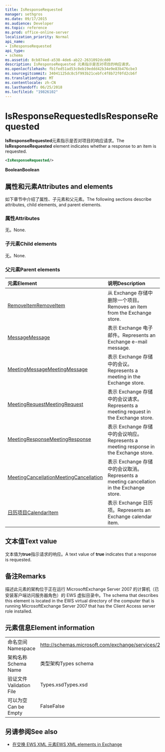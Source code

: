 ```yaml
---
title: IsResponseRequested
manager: sethgros
ms.date: 09/17/2015
ms.audience: Developer
ms.topic: reference
ms.prod: office-online-server
localization_priority: Normal
api_name:
- IsResponseRequested
api_type:
- schema
ms.assetid: 8cb874ed-a538-4de6-ab22-2631092dcdd0
description: IsResponseRequested 元素指示是否对项目的响应请求。
ms.openlocfilehash: fb1fed51ad53c0eb19eddd42b34e9e83b476cbe3
ms.sourcegitcommit: 34041125dc8c5f993b21cebfc4f8b72f0fd2cb6f
ms.translationtype: MT
ms.contentlocale: zh-CN
ms.lasthandoff: 06/25/2018
ms.locfileid: "19826102"
---
```

# <a name="isresponserequested"></a><span data-ttu-id="688b6-103">IsResponseRequested</span><span class="sxs-lookup"><span data-stu-id="688b6-103">IsResponseRequested</span></span>

<span data-ttu-id="688b6-104">**IsResponseRequested**元素指示是否对项目的响应请求。</span><span class="sxs-lookup"><span data-stu-id="688b6-104">The **IsResponseRequested** element indicates whether a response to an item is requested.</span></span> 
  
```xml
<IsResponseRequested/>
```

 <span data-ttu-id="688b6-105">**Boolean**</span><span class="sxs-lookup"><span data-stu-id="688b6-105">**Boolean**</span></span>
## <a name="attributes-and-elements"></a><span data-ttu-id="688b6-106">属性和元素</span><span class="sxs-lookup"><span data-stu-id="688b6-106">Attributes and elements</span></span>

<span data-ttu-id="688b6-107">如下章节中介绍了属性、子元素和父元素。</span><span class="sxs-lookup"><span data-stu-id="688b6-107">The following sections describe attributes, child elements, and parent elements.</span></span>
  
### <a name="attributes"></a><span data-ttu-id="688b6-108">属性</span><span class="sxs-lookup"><span data-stu-id="688b6-108">Attributes</span></span>

<span data-ttu-id="688b6-109">无。</span><span class="sxs-lookup"><span data-stu-id="688b6-109">None.</span></span>
  
### <a name="child-elements"></a><span data-ttu-id="688b6-110">子元素</span><span class="sxs-lookup"><span data-stu-id="688b6-110">Child elements</span></span>

<span data-ttu-id="688b6-111">无。</span><span class="sxs-lookup"><span data-stu-id="688b6-111">None.</span></span>
  
### <a name="parent-elements"></a><span data-ttu-id="688b6-112">父元素</span><span class="sxs-lookup"><span data-stu-id="688b6-112">Parent elements</span></span>

|<span data-ttu-id="688b6-113">**元素**</span><span class="sxs-lookup"><span data-stu-id="688b6-113">**Element**</span></span>|<span data-ttu-id="688b6-114">**说明**</span><span class="sxs-lookup"><span data-stu-id="688b6-114">**Description**</span></span>|
|:-----|:-----|
|[<span data-ttu-id="688b6-115">RemoveItem</span><span class="sxs-lookup"><span data-stu-id="688b6-115">RemoveItem</span></span>](removeitem.md) <br/> |<span data-ttu-id="688b6-116">从 Exchange 存储中删除一个项目。</span><span class="sxs-lookup"><span data-stu-id="688b6-116">Removes an item from the Exchange store.</span></span>  <br/> |
|[<span data-ttu-id="688b6-117">Message</span><span class="sxs-lookup"><span data-stu-id="688b6-117">Message</span></span>](message-ex15websvcsotherref.md) <br/> |<span data-ttu-id="688b6-118">表示 Exchange 电子邮件。</span><span class="sxs-lookup"><span data-stu-id="688b6-118">Represents an Exchange e-mail message.</span></span>  <br/> |
|[<span data-ttu-id="688b6-119">MeetingMessage</span><span class="sxs-lookup"><span data-stu-id="688b6-119">MeetingMessage</span></span>](meetingmessage.md) <br/> |<span data-ttu-id="688b6-120">表示 Exchange 存储中的会议。</span><span class="sxs-lookup"><span data-stu-id="688b6-120">Represents a meeting in the Exchange store.</span></span>  <br/> |
|[<span data-ttu-id="688b6-121">MeetingRequest</span><span class="sxs-lookup"><span data-stu-id="688b6-121">MeetingRequest</span></span>](meetingrequest.md) <br/> |<span data-ttu-id="688b6-122">表示 Exchange 存储中的会议请求。</span><span class="sxs-lookup"><span data-stu-id="688b6-122">Represents a meeting request in the Exchange store.</span></span>  <br/> |
|[<span data-ttu-id="688b6-123">MeetingResponse</span><span class="sxs-lookup"><span data-stu-id="688b6-123">MeetingResponse</span></span>](meetingresponse.md) <br/> |<span data-ttu-id="688b6-124">表示 Exchange 存储中的会议响应。</span><span class="sxs-lookup"><span data-stu-id="688b6-124">Represents a meeting response in the Exchange store.</span></span>  <br/> |
|[<span data-ttu-id="688b6-125">MeetingCancellation</span><span class="sxs-lookup"><span data-stu-id="688b6-125">MeetingCancellation</span></span>](meetingcancellation.md) <br/> |<span data-ttu-id="688b6-126">表示 Exchange 存储中的会议取消。</span><span class="sxs-lookup"><span data-stu-id="688b6-126">Represents a meeting cancellation in the Exchange store.</span></span>  <br/> |
|[<span data-ttu-id="688b6-127">日历项目</span><span class="sxs-lookup"><span data-stu-id="688b6-127">CalendarItem</span></span>](calendaritem.md) <br/> |<span data-ttu-id="688b6-128">表示 Exchange 日历项。</span><span class="sxs-lookup"><span data-stu-id="688b6-128">Represents an Exchange calendar item.</span></span>  <br/> |
   
## <a name="text-value"></a><span data-ttu-id="688b6-129">文本值</span><span class="sxs-lookup"><span data-stu-id="688b6-129">Text value</span></span>

<span data-ttu-id="688b6-130">文本值为**true**指示请求的响应。</span><span class="sxs-lookup"><span data-stu-id="688b6-130">A text value of **true** indicates that a response is requested.</span></span> 
  
## <a name="remarks"></a><span data-ttu-id="688b6-131">备注</span><span class="sxs-lookup"><span data-stu-id="688b6-131">Remarks</span></span>

<span data-ttu-id="688b6-132">描述此元素的架构位于正在运行 MicrosoftExchange Server 2007 的计算机（已安装客户端访问服务器角色）的 EWS 虚拟目录中。</span><span class="sxs-lookup"><span data-stu-id="688b6-132">The schema that describes this element is located in the EWS virtual directory of the computer that is running MicrosoftExchange Server 2007 that has the Client Access server role installed.</span></span>
  
## <a name="element-information"></a><span data-ttu-id="688b6-133">元素信息</span><span class="sxs-lookup"><span data-stu-id="688b6-133">Element information</span></span>

|||
|:-----|:-----|
|<span data-ttu-id="688b6-134">命名空间</span><span class="sxs-lookup"><span data-stu-id="688b6-134">Namespace</span></span>  <br/> |http://schemas.microsoft.com/exchange/services/2006/types  <br/> |
|<span data-ttu-id="688b6-135">架构名称</span><span class="sxs-lookup"><span data-stu-id="688b6-135">Schema Name</span></span>  <br/> |<span data-ttu-id="688b6-136">类型架构</span><span class="sxs-lookup"><span data-stu-id="688b6-136">Types schema</span></span>  <br/> |
|<span data-ttu-id="688b6-137">验证文件</span><span class="sxs-lookup"><span data-stu-id="688b6-137">Validation File</span></span>  <br/> |<span data-ttu-id="688b6-138">Types.xsd</span><span class="sxs-lookup"><span data-stu-id="688b6-138">Types.xsd</span></span>  <br/> |
|<span data-ttu-id="688b6-139">可以为空</span><span class="sxs-lookup"><span data-stu-id="688b6-139">Can be Empty</span></span>  <br/> |<span data-ttu-id="688b6-140">False</span><span class="sxs-lookup"><span data-stu-id="688b6-140">False</span></span>  <br/> |
   
## <a name="see-also"></a><span data-ttu-id="688b6-141">另请参阅</span><span class="sxs-lookup"><span data-stu-id="688b6-141">See also</span></span>



- [<span data-ttu-id="688b6-142">在交换 EWS XML 元素</span><span class="sxs-lookup"><span data-stu-id="688b6-142">EWS XML elements in Exchange</span></span>](ews-xml-elements-in-exchange.md)

